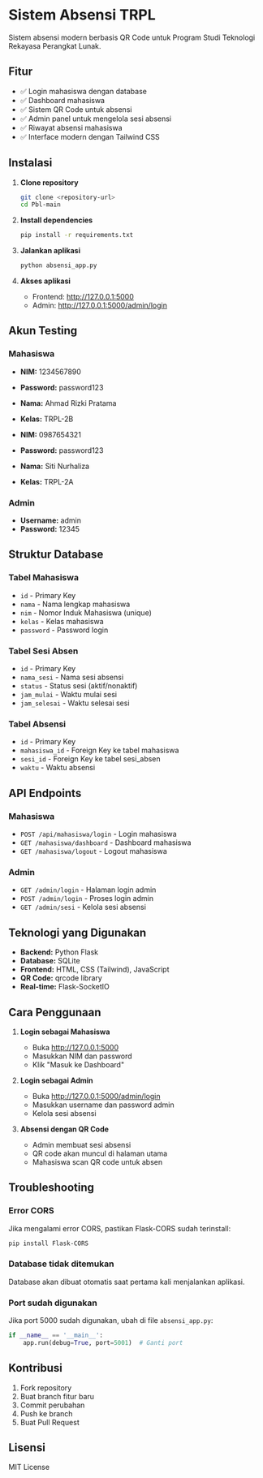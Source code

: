 # Sistem Absensi TRPL

Sistem absensi modern berbasis QR Code untuk Program Studi Teknologi Rekayasa Perangkat Lunak.

## Fitur

- ✅ Login mahasiswa dengan database
- ✅ Dashboard mahasiswa
- ✅ Sistem QR Code untuk absensi
- ✅ Admin panel untuk mengelola sesi absensi
- ✅ Riwayat absensi mahasiswa
- ✅ Interface modern dengan Tailwind CSS

## Instalasi

1. **Clone repository**
   ```bash
   git clone <repository-url>
   cd Pbl-main
   ```

2. **Install dependencies**
   ```bash
   pip install -r requirements.txt
   ```

3. **Jalankan aplikasi**
   ```bash
   python absensi_app.py
   ```

4. **Akses aplikasi**
   - Frontend: http://127.0.0.1:5000
   - Admin: http://127.0.0.1:5000/admin/login

## Akun Testing

### Mahasiswa
- **NIM:** 1234567890
- **Password:** password123
- **Nama:** Ahmad Rizki Pratama
- **Kelas:** TRPL-2B

- **NIM:** 0987654321
- **Password:** password123
- **Nama:** Siti Nurhaliza
- **Kelas:** TRPL-2A

### Admin
- **Username:** admin
- **Password:** 12345

## Struktur Database

### Tabel Mahasiswa
- `id` - Primary Key
- `nama` - Nama lengkap mahasiswa
- `nim` - Nomor Induk Mahasiswa (unique)
- `kelas` - Kelas mahasiswa
- `password` - Password login

### Tabel Sesi Absen
- `id` - Primary Key
- `nama_sesi` - Nama sesi absensi
- `status` - Status sesi (aktif/nonaktif)
- `jam_mulai` - Waktu mulai sesi
- `jam_selesai` - Waktu selesai sesi

### Tabel Absensi
- `id` - Primary Key
- `mahasiswa_id` - Foreign Key ke tabel mahasiswa
- `sesi_id` - Foreign Key ke tabel sesi_absen
- `waktu` - Waktu absensi

## API Endpoints

### Mahasiswa
- `POST /api/mahasiswa/login` - Login mahasiswa
- `GET /mahasiswa/dashboard` - Dashboard mahasiswa
- `GET /mahasiswa/logout` - Logout mahasiswa

### Admin
- `GET /admin/login` - Halaman login admin
- `POST /admin/login` - Proses login admin
- `GET /admin/sesi` - Kelola sesi absensi

## Teknologi yang Digunakan

- **Backend:** Python Flask
- **Database:** SQLite
- **Frontend:** HTML, CSS (Tailwind), JavaScript
- **QR Code:** qrcode library
- **Real-time:** Flask-SocketIO

## Cara Penggunaan

1. **Login sebagai Mahasiswa**
   - Buka http://127.0.0.1:5000
   - Masukkan NIM dan password
   - Klik "Masuk ke Dashboard"

2. **Login sebagai Admin**
   - Buka http://127.0.0.1:5000/admin/login
   - Masukkan username dan password admin
   - Kelola sesi absensi

3. **Absensi dengan QR Code**
   - Admin membuat sesi absensi
   - QR code akan muncul di halaman utama
   - Mahasiswa scan QR code untuk absen

## Troubleshooting

### Error CORS
Jika mengalami error CORS, pastikan Flask-CORS sudah terinstall:
```bash
pip install Flask-CORS
```

### Database tidak ditemukan
Database akan dibuat otomatis saat pertama kali menjalankan aplikasi.

### Port sudah digunakan
Jika port 5000 sudah digunakan, ubah di file `absensi_app.py`:
```python
if __name__ == '__main__':
    app.run(debug=True, port=5001)  # Ganti port
```

## Kontribusi

1. Fork repository
2. Buat branch fitur baru
3. Commit perubahan
4. Push ke branch
5. Buat Pull Request

## Lisensi

MIT License


